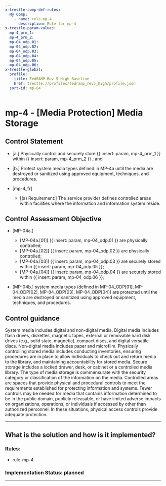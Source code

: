 ```yaml
---
x-trestle-comp-def-rules:
  My Comp:
    - name: rule-mp-4
      description: Rule for mp-4
x-trestle-param-values:
  mp-4_prm_1:
  mp-4_prm_2:
  mp-04_odp.01:
  mp-04_odp.02:
  mp-04_odp.03:
  mp-04_odp.04:
  mp-04_odp.05:
  mp-04_odp.06:
x-trestle-global:
  profile:
    title: FedRAMP Rev 5 High Baseline
    href: trestle://profiles/fedramp_rev5_high/profile.json
  sort-id: mp-04
---
```


# mp-4 - \[Media Protection\] Media Storage

## Control Statement

- \[a.\] Physically control and securely store {{ insert: param, mp-4_prm_1 }} within {{ insert: param, mp-4_prm_2 }} ; and

- \[b.\] Protect system media types defined in MP-4a until the media are destroyed or sanitized using approved equipment, techniques, and procedures.

- \[mp-4_fr\]

  - \[(a) Requirement:\] The service provider defines controlled areas within facilities where the information and information system reside.

## Control Assessment Objective

- \[MP-04a.\]

  - \[MP-04a.[01]\] {{ insert: param, mp-04_odp.01 }} are physically controlled;
  - \[MP-04a.[02]\] {{ insert: param, mp-04_odp.02 }} are physically controlled;
  - \[MP-04a.[03]\] {{ insert: param, mp-04_odp.03 }} are securely stored within {{ insert: param, mp-04_odp.05 }};
  - \[MP-04a.[04]\] {{ insert: param, mp-04_odp.04 }} are securely stored within {{ insert: param, mp-04_odp.06 }};

- \[MP-04b.\] system media types (defined in MP-04_ODP[01], MP-04_ODP[02], MP-04_ODP[03], MP-04_ODP[04]) are protected until the media are destroyed or sanitized using approved equipment, techniques, and procedures.

## Control guidance

System media includes digital and non-digital media. Digital media includes flash drives, diskettes, magnetic tapes, external or removable hard disk drives (e.g., solid state, magnetic), compact discs, and digital versatile discs. Non-digital media includes paper and microfilm. Physically controlling stored media includes conducting inventories, ensuring procedures are in place to allow individuals to check out and return media to the library, and maintaining accountability for stored media. Secure storage includes a locked drawer, desk, or cabinet or a controlled media library. The type of media storage is commensurate with the security category or classification of the information on the media. Controlled areas are spaces that provide physical and procedural controls to meet the requirements established for protecting information and systems. Fewer controls may be needed for media that contains information determined to be in the public domain, publicly releasable, or have limited adverse impacts on organizations, operations, or individuals if accessed by other than authorized personnel. In these situations, physical access controls provide adequate protection.

______________________________________________________________________

## What is the solution and how is it implemented?

<!-- For implementation status enter one of: implemented, partial, planned, alternative, not-applicable -->

<!-- Note that the list of rules under ### Rules: is read-only and changes will not be captured after assembly to JSON -->

<!-- Add control implementation description here for control: mp-4 -->

### Rules:

  - rule-mp-4

### Implementation Status: planned

______________________________________________________________________
